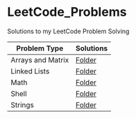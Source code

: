 # LeetCode_Problems

Solutions to my LeetCode Problem Solving

|Problem Type|Solutions|
|--------------|--------|
|Arrays and Matrix|[Folder](https://github.com/HarshOza36/LeetCode_Problems/tree/main/Arrays%20and%20Matrix)|
|Linked Lists|[Folder](https://github.com/HarshOza36/LeetCode_Problems/tree/main/Linked%20List)|
|Math|[Folder](https://github.com/HarshOza36/LeetCode_Problems/tree/main/Math)|
|Shell|[Folder](https://github.com/HarshOza36/LeetCode_Problems/tree/main/Shell)|
|Strings|[Folder](https://github.com/HarshOza36/LeetCode_Problems/tree/main/String)|